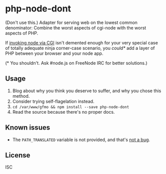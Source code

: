 ﻿
<!--#echo json="package.json" key="name" underline="=" -->
php-node-dont
=============
<!--/#echo -->

<!--#echo json="package.json" key="description" -->
(Don&#39;t use this.) Adapter for serving web on the lowest common
denominator: Combine the worst aspects of cgi-node with the worst aspects of
PHP.
<!--/#echo -->

If [invoking node via CGI](http://www.cgi-node.org/) isn't demented enough
for your very special case of totally adequate ninja corner-case scenario,
you <i>could*</i> add a layer of PHP between your browser and your node app.

(* You shouldn't. Ask #node.js on FreeNode IRC for better solutions.)




Usage
-----

1. Blog about why you think you deserve to suffer,
   and why you chose this method.
2. Consider trying self-flagelation instead.
3. `cd /var/www/gfmo && npm install --save php-node-dont`
4. Read the source because there's no proper docs.


<!--#toc stop="scan" -->


Known issues
------------

* The `PATH_TRANSLATED` variable is not provided, and that's
  [not a bug](https://bugs.php.net/bug.php?id=23610#1052878041).




License
-------
<!--#echo json="package.json" key=".license" -->
ISC
<!--/#echo -->

